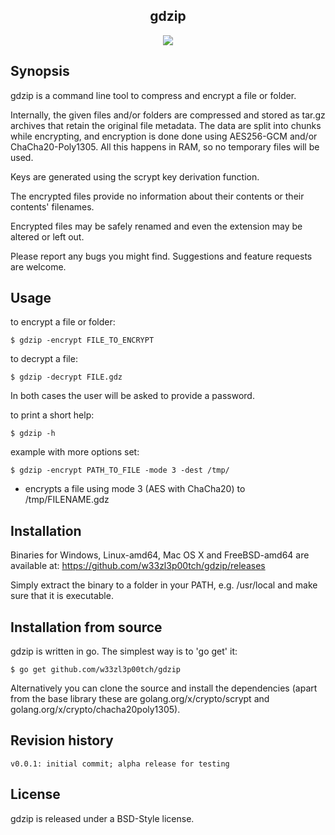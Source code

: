 <p align="center">
  <h2 align="center">gdzip</h2>
  <p align="center">
    <a href="https://goreportcard.com/report/github.com/w33zl3p00tch/gdzip"><img src="https://goreportcard.com/badge/github.com/w33zl3p00tch/gdzip"></a>
  </p>
</p>

## Synopsis

gdzip is a command line tool to compress and encrypt a file or folder.


Internally, the given files and/or folders are compressed and stored as tar.gz archives that retain the original file metadata. The data are split into chunks while encrypting, and encryption is done done using AES256-GCM and/or ChaCha20-Poly1305. All this happens in RAM, so no temporary files will be used.

Keys are generated using the scrypt key derivation function.

The encrypted files provide no information about their contents or their contents' filenames.

Encrypted files may be safely renamed and even the extension may be altered or left out.


Please report any bugs you might find. Suggestions and feature requests are welcome.



## Usage

to encrypt a file or folder:

```
$ gdzip -encrypt FILE_TO_ENCRYPT
```



to decrypt a file:

```
$ gdzip -decrypt FILE.gdz
```



In both cases the user will be asked to provide a password.



to print a short help:
```
$ gdzip -h
```


example with more options set:
```
$ gdzip -encrypt PATH_TO_FILE -mode 3 -dest /tmp/
```

- encrypts a file using mode 3 (AES with ChaCha20) to /tmp/FILENAME.gdz



## Installation

Binaries for Windows, Linux-amd64, Mac OS X and FreeBSD-amd64 are available at:
https://github.com/w33zl3p00tch/gdzip/releases

Simply extract the binary to a folder in your PATH, e.g. /usr/local and make sure that it is executable.



## Installation from source

gdzip is written in go. The simplest way is to 'go get' it:

```
$ go get github.com/w33zl3p00tch/gdzip
```

Alternatively you can clone the source and install the dependencies (apart from the base library these are golang.org/x/crypto/scrypt and golang.org/x/crypto/chacha20poly1305).



## Revision history

```
v0.0.1: initial commit; alpha release for testing
```


## License

gdzip is released under a BSD-Style license.


